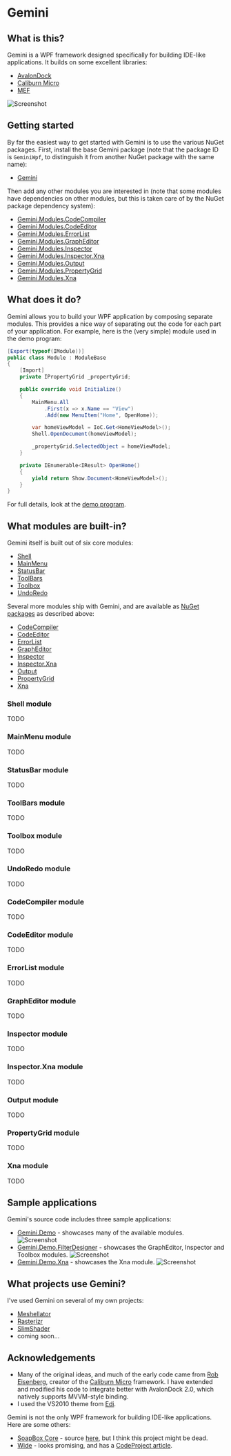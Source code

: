 # Gemini

## What is this?

Gemini is a WPF framework designed specifically for building IDE-like applications. It builds on some excellent libraries:

* [AvalonDock](http://avalondock.codeplex.com)
* [Caliburn Micro](http://caliburnmicro.codeplex.com/)
* [MEF](http://msdn.microsoft.com/en-us/library/dd460648.aspx)

![Screenshot](doc/gemini-everything.png)

## Getting started

By far the easiest way to get started with Gemini is to use the various NuGet packages.
First, install the base Gemini package (note that the package ID is `GeminiWpf`, to
distinguish it from another NuGet package with the same name):

* [Gemini](http://nuget.org/packages/GeminiWpf/)

Then add any other modules you are interested in (note that some modules have dependencies
on other modules, but this is taken care of by the NuGet package dependency system):

* [Gemini.Modules.CodeCompiler](http://nuget.org/packages/Gemini.Modules.CodeCompiler/)
* [Gemini.Modules.CodeEditor](http://nuget.org/packages/Gemini.Modules.CodeEditor/)
* [Gemini.Modules.ErrorList](http://nuget.org/packages/Gemini.Modules.ErrorList/)
* [Gemini.Modules.GraphEditor](http://nuget.org/packages/Gemini.Modules.GraphEditor/)
* [Gemini.Modules.Inspector](http://nuget.org/packages/Gemini.Modules.Inspector/)
* [Gemini.Modules.Inspector.Xna](http://nuget.org/packages/Gemini.Modules.Inspector.Xna/)
* [Gemini.Modules.Output](http://nuget.org/packages/Gemini.Modules.Output/)
* [Gemini.Modules.PropertyGrid](http://nuget.org/packages/Gemini.Modules.PropertyGrid/)
* [Gemini.Modules.Xna](http://nuget.org/packages/Gemini.Modules.Xna/)

## What does it do?

Gemini allows you to build your WPF application by composing separate modules. This provides a nice
way of separating out the code for each part of your application. For example, here is the (very simple)
module used in the demo program:

```csharp
[Export(typeof(IModule))]
public class Module : ModuleBase
{
	[Import]
	private IPropertyGrid _propertyGrid;

	public override void Initialize()
	{
		MainMenu.All
			.First(x => x.Name == "View")
			.Add(new MenuItem("Home", OpenHome));

		var homeViewModel = IoC.Get<HomeViewModel>();
		Shell.OpenDocument(homeViewModel);

		_propertyGrid.SelectedObject = homeViewModel;
	}

	private IEnumerable<IResult> OpenHome()
	{
		yield return Show.Document<HomeViewModel>();
	}
}
```

For full details, look at the [demo program](src/Gemini.Demo).

## What modules are built-in?

Gemini itself is built out of six core modules:

* [Shell](#module-shell)
* [MainMenu](#module-mainmenu)
* [StatusBar](#module-statusbar)
* [ToolBars](#module-toolbars)
* [Toolbox](#module-toolbox)
* [UndoRedo](#module-undoredo)

Several more modules ship with Gemini, and are available as 
[NuGet packages](http://nuget.org/packages?q=Gemini.Modules) as described above:

* [CodeCompiler](#module-codecompiler)
* [CodeEditor](#module-codeeditor)
* [ErrorList](#module-errorlist)
* [GraphEditor](#module-grapheditor)
* [Inspector](#module-inspector)
* [Inspector.Xna](#module-inspector-xna)
* [Output](#module-output)
* [PropertyGrid](#module-propertygrid)
* [Xna](#module-xna)

### <a id="module-shell"></a>Shell module

TODO

### <a id="module-mainmenu"></a>MainMenu module

TODO

### <a id="module-statusbar"></a>StatusBar module

TODO

### <a id="module-toolbars"></a>ToolBars module

TODO

### <a id="module-toolbox"></a>Toolbox module

TODO

### <a id="module-undoredo"></a>UndoRedo module

TODO

### <a id="module-codecompiler"></a>CodeCompiler module

TODO

### <a id="module-codeeditor"></a>CodeEditor module

TODO

### <a id="module-errorlist"></a>ErrorList module

TODO

### <a id="module-grapheditor"></a>GraphEditor module

TODO

### <a id="module-inspector"></a>Inspector module

TODO

### <a id="module-inspector-xna"></a>Inspector.Xna module

TODO

### <a id="module-output"></a>Output module

TODO

### <a id="module-propertygrid"></a>PropertyGrid module

TODO

### <a id="module-xna"></a>Xna module

TODO

## Sample applications

Gemini's source code includes three sample applications:

* [Gemini.Demo](src/Gemini.Demo) - 
  showcases many of the available modules.
  ![Screenshot](doc/gemini-demo.png)
* [Gemini.Demo.FilterDesigner](src/Gemini.Demo.FilterDesigner) - 
  showcases the GraphEditor, Inspector and Toolbox modules.
  ![Screenshot](doc/gemini-demo-filter-designer.png)
* [Gemini.Demo.Xna](src/Gemini.Demo.Xna) - 
  showcases the Xna module.
  ![Screenshot](doc/gemini-demo-xna.png)

## What projects use Gemini?

I've used Gemini on several of my own projects:

* [Meshellator](http://github.com/tgjones/meshellator)
* [Rasterizr](http://github.com/tgjones/rasterizr)
* [SlimShader](http://github.com/tgjones/slimshader)
* coming soon...

## Acknowledgements

* Many of the original ideas, and much of the early code came from [Rob Eisenberg](http://www.bluespire.com/), 
  creator of the [Caliburn Micro](http://caliburnmicro.codeplex.com/) framework. I have extended and modified 
  his code to integrate better with AvalonDock 2.0, which natively supports MVVM-style binding.
* I used the VS2010 theme from [Edi](http://edi.codeplex.com/).

Gemini is not the only WPF framework for building IDE-like applications. Here are some others:

* [SoapBox Core](http://soapboxautomation.com/products/soapbox-core-2/) - source [here](http://svn.soapboxcore.com/svn/),
  but I think this project might be dead.
* [Wide](https://github.com/chandramouleswaran/Wide/) - looks promising, and has a 
  [CodeProject article](http://www.codeproject.com/Articles/551885/How-to-create-a-VS-2012-like-application-Wide-IDE).